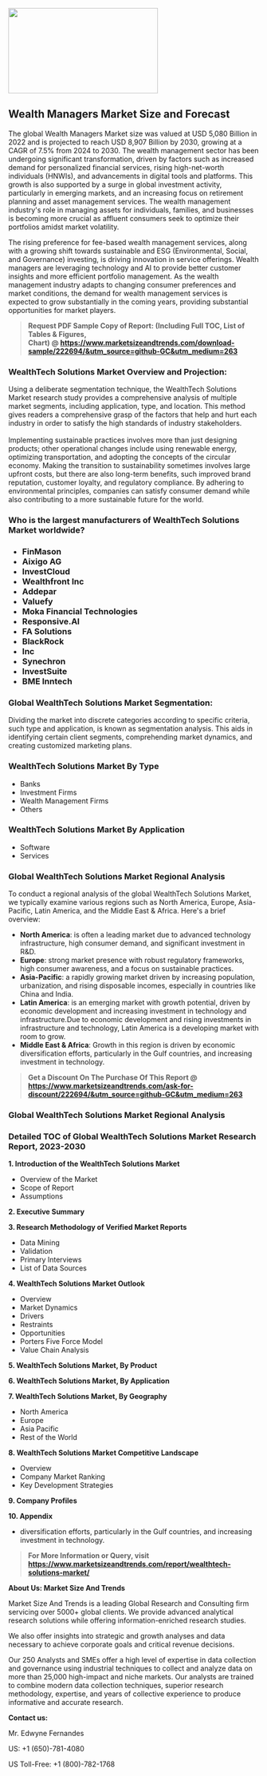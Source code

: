 <p><img class="alignnone size-medium wp-image-20088" src="https://ffe5etoiles.com/wp-content/uploads/2024/12/MST1-300x171.png" alt="" width="300" height="171" /></p><h2>Wealth Managers Market Size and Forecast</h2><p>The global Wealth Managers Market size was valued at USD 5,080 Billion in 2022 and is projected to reach USD 8,907 Billion by 2030, growing at a CAGR of 7.5% from 2024 to 2030. The wealth management sector has been undergoing significant transformation, driven by factors such as increased demand for personalized financial services, rising high-net-worth individuals (HNWIs), and advancements in digital tools and platforms. This growth is also supported by a surge in global investment activity, particularly in emerging markets, and an increasing focus on retirement planning and asset management services. The wealth management industry's role in managing assets for individuals, families, and businesses is becoming more crucial as affluent consumers seek to optimize their portfolios amidst market volatility.</p><p>The rising preference for fee-based wealth management services, along with a growing shift towards sustainable and ESG (Environmental, Social, and Governance) investing, is driving innovation in service offerings. Wealth managers are leveraging technology and AI to provide better customer insights and more efficient portfolio management. As the wealth management industry adapts to changing consumer preferences and market conditions, the demand for wealth management services is expected to grow substantially in the coming years, providing substantial opportunities for market players.</p></p><blockquote id="" class=""><strong>Request PDF Sample Copy of Report: (Including Full TOC, List of Tables &amp; Figures, Chart)&nbsp;@&nbsp;<strong><a href="https://www.marketsizeandtrends.com/download-sample/222694/&utm_source=github-GC&utm_medium=263" target="_blank">https://www.marketsizeandtrends.com/download-sample/222694/&utm_source=github-GC&utm_medium=263</a></strong></strong></blockquote><h3 id="" class="">WealthTech Solutions Market&nbsp;Overview and Projection:</h3><p id="" class="">Using a deliberate segmentation technique, the WealthTech Solutions Market research study provides a comprehensive analysis of multiple market segments, including application, type, and location. This method gives readers a comprehensive grasp of the factors that help and hurt each industry in order to satisfy the high standards of industry stakeholders. <br /> <br />Implementing sustainable practices involves more than just designing products; other operational changes include using renewable energy, optimizing transportation, and adopting the concepts of the circular economy. Making the transition to sustainability sometimes involves large upfront costs, but there are also long-term benefits, such improved brand reputation, customer loyalty, and regulatory compliance. By adhering to environmental principles, companies can satisfy consumer demand while also contributing to a more sustainable future for the world.</p><h3 id="" class="">Who is the largest manufacturers of&nbsp;WealthTech Solutions Market worldwide?</h3><h3 class=""><p><ul><li>FinMason </li><li> Aixigo AG </li><li> InvestCloud </li><li> Wealthfront Inc </li><li> Addepar </li><li> Valuefy </li><li> Moka Financial Technologies </li><li> Responsive.AI </li><li> FA Solutions </li><li> BlackRock </li><li> Inc </li><li> Synechron </li><li> InvestSuite </li><li> BME Inntech</li></ul></p></h3><h3 id="" class="">Global&nbsp;WealthTech Solutions Market Segmentation:</h3><p id="" class="">Dividing the market into discrete categories according to specific criteria, such type and application, is known as segmentation analysis. This aids in identifying certain client segments, comprehending market dynamics, and creating customized marketing plans.</p><h3 id="" class="">WealthTech Solutions Market&nbsp;By Type</h3><p><p><ul><li>Banks</li><li> Investment Firms</li><li> Wealth Management Firms</li><li> Others</p></li></ul></p></p><h3 id="" class="">WealthTech Solutions Market&nbsp;By Application</h3><p class=""><p><ul><li>Software</li><li> Services</li></ul></p></p><h3 id="" class="">Global WealthTech Solutions Market Regional Analysis</h3><p id="" class="">To conduct a regional analysis of the global WealthTech Solutions Market, we typically examine various regions such as North America, Europe, Asia-Pacific, Latin America, and the Middle East &amp; Africa. Here's a brief overview:</p><ul><li><strong>North America</strong>: is often a leading market due to advanced technology infrastructure, high consumer demand, and significant investment in R&amp;D.</li><li><strong>Europe</strong>: strong market presence with robust regulatory frameworks, high consumer awareness, and a focus on sustainable practices.</li><li><strong>Asia-Pacific</strong>: a rapidly growing market driven by increasing population, urbanization, and rising disposable incomes, especially in countries like China and India.</li><li><strong>Latin America</strong>: is an emerging market with growth potential, driven by economic development and increasing investment in technology and infrastructure.Due to economic development and rising investments in infrastructure and technology, Latin America is a developing market with room to grow.</li><li><strong>Middle East &amp; Africa</strong>: Growth in this region is driven by economic diversification efforts, particularly in the Gulf countries, and increasing investment in technology.</li></ul><blockquote id="" class=""><strong>Get a Discount On The Purchase Of This Report @ <strong><a href="https://www.marketsizeandtrends.com/ask-for-discount/222694/&utm_source=github-GC&utm_medium=263" target="_blank">https://www.marketsizeandtrends.com/ask-for-discount/222694/&utm_source=github-GC&utm_medium=263</a></strong></strong></blockquote><h3 id="" class="">Global WealthTech Solutions Market Regional Analysis</h3><h3 id="" class="">Detailed TOC of Global WealthTech Solutions Market Research Report, 2023-2030</h3><p id="" class=""><strong>1. Introduction of the WealthTech Solutions Market</strong></p><ul><li>Overview of the Market</li><li>Scope of Report</li><li>Assumptions</li></ul><p id="" class=""><strong>2. Executive Summary</strong></p><p id="" class=""><strong>3. Research Methodology of Verified Market Reports</strong></p><ul><li>Data Mining</li><li>Validation</li><li>Primary Interviews</li><li>List of Data Sources</li></ul><p id="" class=""><strong>4. WealthTech Solutions Market Outlook</strong></p><ul><li>Overview</li><li>Market Dynamics</li><li>Drivers</li><li>Restraints</li><li>Opportunities</li><li>Porters Five Force Model</li><li>Value Chain Analysis</li></ul><p id="" class=""><strong>5. WealthTech Solutions Market, By Product</strong></p><p id="" class=""><strong>6. WealthTech Solutions Market, By Application</strong></p><p id="" class=""><strong>7. WealthTech Solutions Market, By Geography</strong></p><ul><li>North America</li><li>Europe</li><li>Asia Pacific</li><li>Rest of the World</li></ul><p id="" class=""><strong>8. WealthTech Solutions Market Competitive Landscape</strong></p><ul><li>Overview</li><li>Company Market Ranking</li><li>Key Development Strategies</li></ul><p id="" class=""><strong>9. Company Profiles</strong></p><p id="" class=""><strong>10. Appendix</strong></p><ul><li>diversification efforts, particularly in the Gulf countries, and increasing investment in technology.</li></ul><blockquote id="" class=""><strong>For More Information or Query, visit <strong><strong><a href="https://www.marketsizeandtrends.com/report/wealthtech-solutions-market/" target="_blank">https://www.marketsizeandtrends.com/report/wealthtech-solutions-market/</a></strong></strong></strong></blockquote><p id="" class=""><strong>About Us: Market Size And Trends</strong></p><p id="" class="">Market Size And Trends is a leading Global Research and Consulting firm servicing over 5000+ global clients. We provide advanced analytical research solutions while offering information-enriched research studies.</p><p id="" class="">We also offer insights into strategic and growth analyses and data necessary to achieve corporate goals and critical revenue decisions.</p><p id="" class="">Our 250 Analysts and SMEs offer a high level of expertise in data collection and governance using industrial techniques to collect and analyze data on more than 25,000 high-impact and niche markets. Our analysts are trained to combine modern data collection techniques, superior research methodology, expertise, and years of collective experience to produce informative and accurate research.</p><p id="" class=""><strong>Contact us:</strong></p><p id="" class="">Mr. Edwyne Fernandes</p><p id="" class="">US: +1 (650)-781-4080</p><p id="" class="">US Toll-Free: +1 (800)-782-1768</p>
